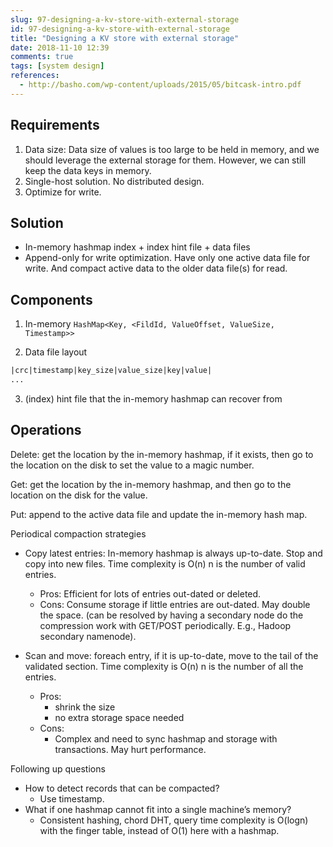 ```yaml
---
slug: 97-designing-a-kv-store-with-external-storage
id: 97-designing-a-kv-store-with-external-storage
title: "Designing a KV store with external storage"
date: 2018-11-10 12:39
comments: true
tags: [system design]
references:
  - http://basho.com/wp-content/uploads/2015/05/bitcask-intro.pdf
---
```


## Requirements

1. Data size: Data size of values is too large to be held in memory, and we should leverage the external storage for them. However, we can still keep the data keys in memory.
2. Single-host solution. No distributed design.
3. Optimize for write.



## Solution
* In-memory hashmap index + index hint file + data files
* Append-only for write optimization. Have only one active data file for write. And compact active data to the older data file(s) for read.



## Components

1. In-memory `HashMap<Key, <FildId, ValueOffset, ValueSize, Timestamp>>`

2. Data file layout

```txt
|crc|timestamp|key_size|value_size|key|value|
...
```

3. (index) hint file that the in-memory hashmap can recover from



## Operations

Delete: get the location by the in-memory hashmap, if it exists, then go to the location on the disk to set the value to a magic number.

Get: get the location by the in-memory hashmap, and then go to the location on the disk for the value.

Put: append to the active data file and update the in-memory hash map.


Periodical compaction strategies

* Copy latest entries: In-memory hashmap is always up-to-date. Stop and copy into new files. Time complexity is O(n) n is the number of valid entries.
    * Pros: Efficient for lots of entries out-dated or deleted.
    * Cons: Consume storage if little entries are out-dated. May double the space. (can be resolved by having a secondary node do the compression work with GET/POST periodically. E.g., Hadoop secondary namenode).


* Scan and move: foreach entry, if it is up-to-date, move to the tail of the validated section. Time complexity is O(n) n is the number of all the entries.
    * Pros:
        * shrink the size
        * no extra storage space needed
    * Cons:
        * Complex and need to sync hashmap and storage with transactions. May hurt performance.


Following up questions

* How to detect records that can be compacted?
    * Use timestamp.
* What if one hashmap cannot fit into a single machine’s memory?
    * Consistent hashing, chord DHT, query time complexity is O(logn) with the finger table, instead of O(1) here with a hashmap.
